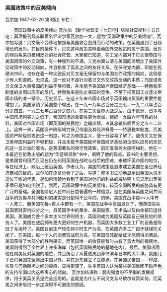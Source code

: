 ### 英国政策中的反美倾向
瓦尔加
1947-02-20
第3版()
专栏：

　　英国政策中的反美倾向
    瓦尔加
    【新华社延安十七日电】塔斯社莫斯科十五日电：真理报刊载苏联著名经济学家瓦尔加一文，题为“英国政策中的反美倾向”。瓦尔加写道：贝文毫不变移地按照与美国联合战线而行动的政策，在英国遇到了日趋增长的反对。在目前条件下，贝文这种政策意味着英国外交政策附属于美国。反对的倾向系来自极相反对的社会阵营。大家都已知道，在工党内部对于贝文使英国与美国同盟的外交政策，有一种强烈的不满。工党左翼认清与美国同盟增加了美国外交政策中的反动倾向，并且损害了英苏之间的友好关系。在保守党内部，即是在死硬派中间，也存在着一种尖锐反对贝文毫无保留的与美国合作政策的倾向，这倒是少有人知道的。无须说，这一反对不是针对着贝文外交政策反动的本质；而是谴责贝文保卫大英帝国的利益不够积极，并未能予美国破坏帝国经济基础——特惠税率制度的企图以应有的反抗。特惠税率是防止美国的竞争，不至于把英国工业逐出帝国市场的唯一壁垒。历史显示，在这十年来帝国市场对于英国输出贸易的重要性是增加了。美国承销了英国整个输出，在一九一九年占百分之三七，一九二八年占百分之四五，一九三七年占百分之四八。在第二次世界大战之后，由于欧洲、日本与中国市场购买力之低下，帝国市场的重要性更为增加，根据一九四六年可靠的材料，美国对帝国市场（即英国的殖民地）之输出额，占其总输出额百分之五十二以上。这样一来，英国资产阶级竭力保卫帝国及其经济脊骨——特惠税率制度，而美国资产阶级则攻击这一制度，称之为帝国主义，便十分容易了解了。谴责贝文在保卫英帝国利益时不够积极，并且未能予美国破坏帝国经济基础的企图以应有的反抗的这一反对派的喉舌，是英国著名的保守党政客，前印度事务大臣阿梅利。他在一本最近在伦敦出版的题为“华盛顿贷款”书中，阐明了他的观点。该书的主要思想，是美国曾利用而且现在仍在利用英国在战时与战后的困难，来破坏英帝国的地位，与在经济上、政治上统治英国。作者认为，美国的政策是追求建立美国在全世界经济霸权的目的。瓦尔加在逐章分析了之后，写道：整本书生动地显示出英国大资本这位干练的代表，是如何清楚地看到了美国对他们的利益的威胁啊！它显示出英美矛盾已是如何尖锐了。然而，英国政策中的反美情绪，较英帝国所受的威胁具有更广泛的基础。全国各阶层人民中间日益普遍的一种信念，是在美国与英国之间共同战争的负担与共同胜利的果实是分配得不公平的。的确，美国在战中每××人中有一人死亡，而英国在每×百人中即有一个。美国在战争中愈加发财了，而英国丧失其国家财富约四分之一，且英国手中的黄金、美国股票、艺术品以及白金都已运往美国。美国成为整个资本主义世界的债主、英国则成为美国及英国自己殖民地的债务人了。美国在战后拥有更大更好的生产机器，而英国大多数工业工厂的设备是陈旧了与用坏了。美国目前生产较任何平时生产为高，在英国许多工厂由于缺煤而关闭了。在美国，每一个人的消费较战前为高，在英国仅凭配给证才能购得消费品。美国获得了大部分的胜利果实，而英国唯一的收获是暂时占有了意大利的殖民地，美国则得到了全世界上许多海岸（包括英国殖民地的基地在内）。最后，美国巩固他在南美反对英国的地位，并且统治了从夏威夷到菲律滨与日本的太平洋。美国几乎已将英国完全逐出中国以外，并在近东建立了立脚点。在英殖民帝国——印度、埃及与巴勒斯坦之间的裂痕，显得更深了，许多英国人认为某些美国集团不动声色的支持帝国以内这些离心的倾向。
    瓦尔加结语称：弱肉强食的不平衡的发展规律，用于美英关系是完全适用的。这就是为什么不问贝文与马歇尔政策如何，而英美之间矛盾进一步加深得不可避免的原因。
